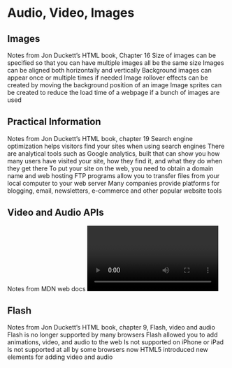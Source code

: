 # Audio, Video, Images
## Images
Notes from Jon Duckett’s HTML book, Chapter 16
Size of images can be specified so that you can have multiple images all be the same size
Images can be aligned both horizontally and vertically
Background images can appear once or multiple times if needed
Image rollover effects can be created by moving the background position of an image
Image sprites can be created to reduce the load time of a webpage if a bunch of images are used

## Practical Information
Notes from Jon Duckett’s HTML book, chapter 19
Search engine optimization helps visitors find your sites when using search engines
There are analytical tools such as Google analytics, built that can show you how many users have visited your site, how they find it, and what they do when they get there
To put your site on the web, you need to obtain a domain name and web hosting
FTP programs allow you to transfer files from your local computer to your web server
Many companies provide platforms for blogging, email, newsletters, e-commerce and other popular website tools
## Video and Audio APIs
Notes from MDN web docs 
<video> and <audio> elements allow us to embed videos and audio into our web pages
Controls enables the default set of playback controls
The controls basically aren’t very helpful because they are not standardized across all browsers and it’s best to code them in using css, js, and html

## Flash
Notes from Jon Duckett’s HTML book, chapter 9, Flash, video and audio
Flash is no longer supported by many browsers
Flash allowed you to add animations, video, and audio to the web
Is not supported on iPhone or iPad
Is not supported at all by some browsers now
HTML5 introduced new elements for adding video and audio